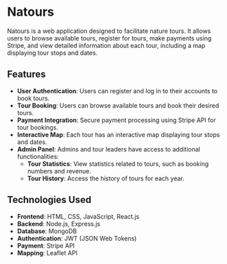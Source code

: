 # Natours

Natours is a web application designed to facilitate nature tours. It allows users to browse available tours, register for tours, make payments using Stripe, and view detailed information about each tour, including a map displaying tour stops and dates.

## Features

- **User Authentication**: Users can register and log in to their accounts to book tours.
- **Tour Booking**: Users can browse available tours and book their desired tours.
- **Payment Integration**: Secure payment processing using Stripe API for tour bookings.
- **Interactive Map**: Each tour has an interactive map displaying tour stops and dates.
- **Admin Panel**: Admins and tour leaders have access to additional functionalities:
  - **Tour Statistics**: View statistics related to tours, such as booking numbers and revenue.
  - **Tour History**: Access the history of tours for each year.

## Technologies Used

- **Frontend**: HTML, CSS, JavaScript, React.js
- **Backend**: Node.js, Express.js
- **Database**: MongoDB
- **Authentication**: JWT (JSON Web Tokens)
- **Payment**: Stripe API
- **Mapping**: Leaflet API
